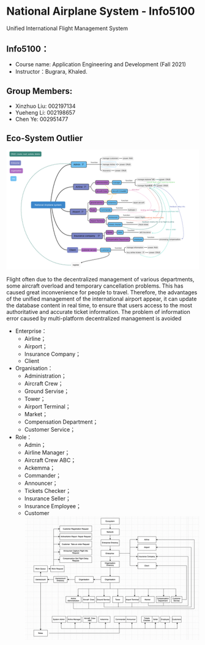 # National Airplane System - Info5100
Unified International Flight Management System
## Info5100：
- Course name: Application Engineering and Development (Fall 2021)
- Instructor：Bugrara, Khaled.
## Group Members:
- Xinzhuo Liu: 002197134
- Yueheng Li: 002198657
- Chen Ye: 002951477
## Eco-System Outlier
![Alt text](https://github.com/yechen0704/5100Final/blob/Chenye/national%20Airplane%20Outlier.png)

Flight often due to the decentralized management of various departments, some aircraft overload and temporary cancellation problems. This has caused great inconvenience for people to travel. Therefore, the advantages of the unified management of the international airport appear, it can update the database content in real time, to ensure that users access to the most authoritative and accurate ticket information. The problem of information error caused by multi-platform decentralized management is avoided

- Enterprise：
  - Airline； 
  - Airport； 
  - Insurance Company； 
  - Client
- Organisation：
  - Administration； 
  - Aircraft Crew； 
  - Ground Servise； 
  - Tower； 
  - Airport Terminal；
  - Market； 
  - Compensation Department；
  - Customer Service；
- Role： 
  - Admin； 
  - Airline Manager； 
  - Aircraft Crew ABC； 
  - Ackemma； 
  - Commander； 
  - Announcer； 
  - Tickets Checker； 
  - Insurance Seller； 
  - Insurance Employee；
  - Customer
![Alt text](https://github.com/yechen0704/5100Final/blob/Chenye/Airline%20System%20Architecture.png)
